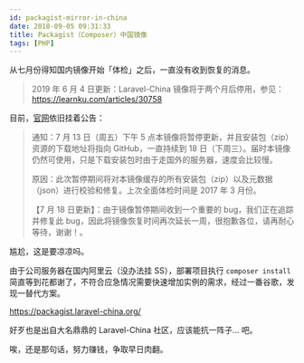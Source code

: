 ```yaml
---
id: packagist-mirror-in-china
date: 2018-09-05 09:31:33
title: Packagist（Composer）中国镜像
tags: [PHP]
---
```


从七月份得知国内镜像开始「体检」之后，一直没有收到恢复的消息。

<!--more-->

> 2019 年 6 月 4 日更新：Laravel-China 镜像将于两个月后停用，参见：<https://learnku.com/articles/30758>

目前，[官网](https://pkg.phpcomposer.com/)依旧挂着公告：

> 通知：7 月 13 日（周五）下午 5 点本镜像将暂停更新，并且安装包（zip）资源的下载地址将指向 GitHub，一直持续到 18 日（下周三）。届时本镜像仍然可使用，只是下载安装包时由于走国外的服务器，速度会比较慢。
>
> 原因：此次暂停期间将对本镜像缓存的所有安装包（zip）以及元数据（json）进行校验和修复。上次全面体检时间是 2017 年 3 月份。
>
> 【7 月 18 日更新】：由于镜像暂停期间收到一个重要的 bug，我们正在追踪并修复此 bug，因此将镜像恢复时间再次延长一周，很抱歉各位，请再耐心等待，谢谢！。

尴尬，这是要凉凉吗。

由于公司服务器在国内阿里云（没办法挂 SS），部署项目执行 `composer install` 简直等到花都谢了，不符合应急情况需要快速增加实例的需求，经过一番谷歌，发现一替代方案。

<https://packagist.laravel-china.org/>

好歹也是出自大名鼎鼎的 Laravel-China 社区，应该能抗一阵子... 吧。

唉，还是那句话，努力赚钱，争取早日肉翻。
